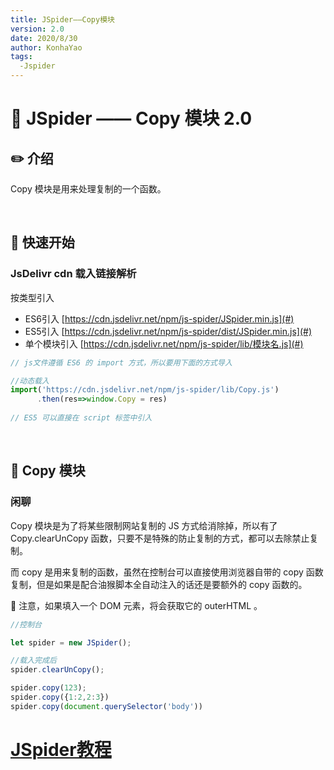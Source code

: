```yaml
---
title: JSpider——Copy模块
version: 2.0
date: 2020/8/30
author: KonhaYao
tags:
  -Jspider
---
```


# :book: JSpider —— Copy 模块 2.0

## :pencil2: 介绍
Copy 模块是用来处理复制的一个函数。

<br>

## :hammer: 快速开始

### JsDelivr cdn 载入链接解析
按类型引入 
- ES6引入 [https://cdn.jsdelivr.net/npm/js-spider/JSpider.min.js](#)
- ES5引入 [https://cdn.jsdelivr.net/npm/js-spider/dist/JSpider.min.js](#)
- 单个模块引入 [https://cdn.jsdelivr.net/npm/js-spider/lib/模块名.js](#)

```js
// js文件遵循 ES6 的 import 方式，所以要用下面的方式导入

//动态载入
import('https://cdn.jsdelivr.net/npm/js-spider/lib/Copy.js')
      .then(res=>window.Copy = res)
      
// ES5 可以直接在 script 标签中引入
```

<br>

## :book: Copy 模块

### 闲聊
Copy 模块是为了将某些限制网站复制的 JS 方式给消除掉，所以有了 Copy.clearUnCopy 函数，只要不是特殊的防止复制的方式，都可以去除禁止复制。

而 copy 是用来复制的函数，虽然在控制台可以直接使用浏览器自带的 copy 函数复制，但是如果是配合油猴脚本全自动注入的话还是要额外的 copy 函数的。

:bee: 注意，如果填入一个 DOM 元素，将会获取它的 outerHTML 。


```js
//控制台

let spider = new JSpider();

//载入完成后
spider.clearUnCopy();

spider.copy(123);
spider.copy({1:2,2:3})
spider.copy(document.querySelector('body'))
```


# [JSpider教程](../JSpider.md)